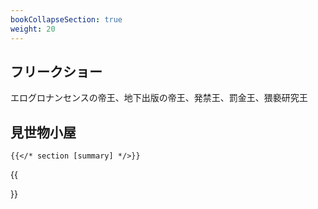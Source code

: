 ```yaml
---
bookCollapseSection: true
weight: 20
---
```


## フリークショー

エログロナンセンスの帝王、地下出版の帝王、発禁王、罰金王、猥褻研究王

## 見世物小屋

```tpl
{{</* section [summary] */>}}
```

{{<section summary >}}
